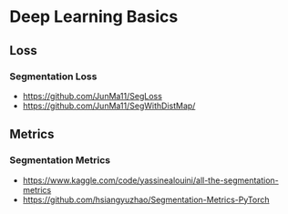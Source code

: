 # Deep Learning Basics

## Loss

### Segmentation Loss

* https://github.com/JunMa11/SegLoss
* https://github.com/JunMa11/SegWithDistMap/


## Metrics

### Segmentation Metrics

* https://www.kaggle.com/code/yassinealouini/all-the-segmentation-metrics
* https://github.com/hsiangyuzhao/Segmentation-Metrics-PyTorch



